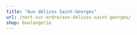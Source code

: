 ```yaml
---
title: "Aux délices Saint-Georges"
url: /nort-sur-erdre/aux-delices-saint-georges/
shop: boulangerie
---
```

